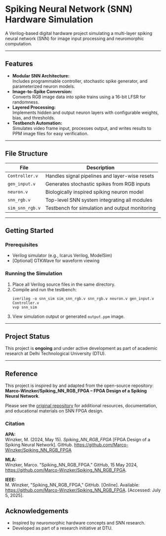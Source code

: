 
# Spiking Neural Network (SNN) Hardware Simulation

A Verilog-based digital hardware project simulating a multi-layer spiking neural network (SNN) for image input processing and neuromorphic computation.

---

## Features

- **Modular SNN Architecture:**  
  Includes programmable controller, stochastic spike generator, and parameterized neuron models.
- **Image-to-Spike Conversion:**  
  Converts RGB image data into spike trains using a 16-bit LFSR for randomness.
- **Layered Processing:**  
  Implements hidden and output neuron layers with configurable weights, bias, and thresholds.
- **Testbench Automation:**  
  Simulates video frame input, processes output, and writes results to PPM image files for easy verification.

---

## File Structure

| File              | Description                                      |
|-------------------|--------------------------------------------------|
| `Controller.v`    | Handles signal pipelines and layer-wise resets   |
| `gen_input.v`     | Generates stochastic spikes from RGB inputs      |
| `neuron.v`        | Biologically inspired spiking neuron model       |
| `snn_rgb.v`       | Top-level SNN system integrating all modules     |
| `sim_snn_rgb.v`   | Testbench for simulation and output monitoring   |

---

## Getting Started

### Prerequisites

- Verilog simulator (e.g., Icarus Verilog, ModelSim)
- [Optional] GTKWave for waveform viewing

### Running the Simulation

1. Place all Verilog source files in the same directory.
2. Compile and run the testbench:
   ```
   iverilog -o snn_sim sim_snn_rgb.v snn_rgb.v neuron.v gen_input.v Controller.v
   vvp snn_sim
   ```
3. View simulation output or generated `output.ppm` image.

---

## Project Status

This project is **ongoing** and under active development as part of academic research at Delhi Technological University (DTU).

---

## Reference

This project is inspired by and adapted from the open-source repository:  
**Marco-Winzker/Spiking_NN_RGB_FPGA – FPGA Design of a Spiking Neural Network**.

Please see the [original repository](https://github.com/Marco-Winzker/Spiking_NN_RGB_FPGA) for additional resources, documentation, and educational materials on SNN FPGA design.

### Citation

**APA:**  
Winzker, M. (2024, May 15). *Spiking_NN_RGB_FPGA* [FPGA Design of a Spiking Neural Network]. GitHub. https://github.com/Marco-Winzker/Spiking_NN_RGB_FPGA

**MLA:**  
Winzker, Marco. "Spiking_NN_RGB_FPGA." GitHub, 15 May 2024, https://github.com/Marco-Winzker/Spiking_NN_RGB_FPGA.

**IEEE:**  
M. Winzker, "Spiking_NN_RGB_FPGA," GitHub. [Online]. Available: https://github.com/Marco-Winzker/Spiking_NN_RGB_FPGA. [Accessed: July 5, 2025].



## Acknowledgements

- Inspired by neuromorphic hardware concepts and SNN research.
- Developed as part of a research initiative at DTU.
```
